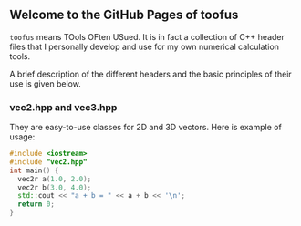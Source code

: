## Welcome to the GitHub Pages of toofus

`toofus` means TOols OFten USued. It is in fact a collection of C++ header files that I personally develop and use for my own numerical calculation tools. 

A brief description of the different headers and the basic principles of their use is given below.

### vec2.hpp and vec3.hpp

They are easy-to-use classes for 2D and 3D vectors. Here is example of usage:

```c++
#include <iostream>
#include "vec2.hpp"
int main() {
  vec2r a(1.0, 2.0);
  vec2r b(3.0, 4.0);
  std::cout << "a + b = " << a + b << '\n';
  return 0;
}
```


